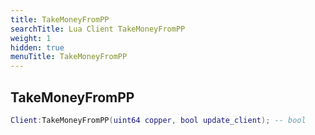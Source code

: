 ```yaml
---
title: TakeMoneyFromPP
searchTitle: Lua Client TakeMoneyFromPP
weight: 1
hidden: true
menuTitle: TakeMoneyFromPP
---
```

## TakeMoneyFromPP
```lua
Client:TakeMoneyFromPP(uint64 copper, bool update_client); -- bool
```